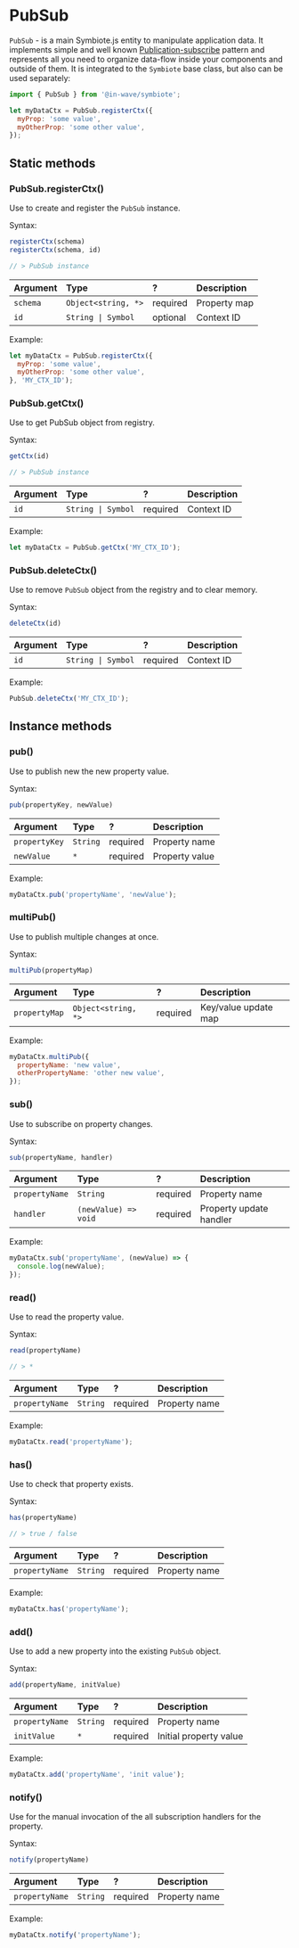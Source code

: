 # PubSub

`PubSub` - is a main Symbiote.js entity to manipulate application data. It implements simple and well known [Publication-subscribe]() pattern and represents all you need to organize data-flow inside your components and outside of them. It is integrated to the `Symbiote` base class, but also can be used separately:
```js
import { PubSub } from '@in-wave/symbiote';

let myDataCtx = PubSub.registerCtx({
  myProp: 'some value',
  myOtherProp: 'some other value',
});
```

## Static methods

### PubSub.registerCtx()

Use to create and register the `PubSub` instance.

Syntax:
```js
registerCtx(schema)
registerCtx(schema, id)

// > PubSub instance
```

| Argument | Type | ? | Description |
|:--|:--|:--|:--|
| `schema` | `Object<string, *>` | required | Property map |
| `id` | `String \| Symbol`  | optional | Context ID |

Example:
```js
let myDataCtx = PubSub.registerCtx({
  myProp: 'some value',
  myOtherProp: 'some other value',
}, 'MY_CTX_ID');
```

### PubSub.getCtx()

Use to get PubSub object from registry.

Syntax:
```js
getCtx(id)

// > PubSub instance
```

| Argument | Type | ? | Description |
|:--|:--|:--|:--|
| `id` | `String \| Symbol`  | required | Context ID |

Example:
```js
let myDataCtx = PubSub.getCtx('MY_CTX_ID');
```

### PubSub.deleteCtx()

Use to remove `PubSub` object from the registry and to clear memory.

Syntax:
```js
deleteCtx(id)
```

| Argument | Type | ? | Description |
|:--|:--|:--|:--|
| `id` | `String \| Symbol`  | required | Context ID |

Example:
```js
PubSub.deleteCtx('MY_CTX_ID');
```

## Instance methods

### pub()

Use to publish new the new property value.

Syntax:
```js
pub(propertyKey, newValue)
```

| Argument | Type | ? | Description |
|:--|:--|:--|:--|
| `propertyKey` | `String`  | required | Property name |
| `newValue` | `*`  | required | Property value |

Example:
```js
myDataCtx.pub('propertyName', 'newValue');
```

### multiPub()

Use to publish multiple changes at once.

Syntax:
```js
multiPub(propertyMap)
```

| Argument | Type | ? | Description |
|:--|:--|:--|:--|
| `propertyMap` | `Object<string, *>`  | required | Key/value update map |

Example:
```js
myDataCtx.multiPub({
  propertyName: 'new value',
  otherPropertyName: 'other new value',
});
```

### sub()

Use to subscribe on property changes.

Syntax:
```js
sub(propertyName, handler)
```

| Argument | Type | ? | Description |
|:--|:--|:--|:--|
| `propertyName` | `String`  | required | Property name |
| `handler` | `(newValue) => void`  | required | Property update handler |

Example:
```js
myDataCtx.sub('propertyName', (newValue) => {
  console.log(newValue);
});
```
### read()

Use to read the property value.

Syntax:
```js
read(propertyName)

// > *
```

| Argument | Type | ? | Description |
|:--|:--|:--|:--|
| `propertyName` | `String`  | required | Property name |

Example:
```js
myDataCtx.read('propertyName');
```

### has()

Use to check that property exists.

Syntax:
```js
has(propertyName)

// > true / false
```

| Argument | Type | ? | Description |
|:--|:--|:--|:--|
| `propertyName` | `String`  | required | Property name |

Example:
```js
myDataCtx.has('propertyName');
```

### add()

Use to add a new property into the existing `PubSub` object.

Syntax:
```js
add(propertyName, initValue)
```

| Argument | Type | ? | Description |
|:--|:--|:--|:--|
| `propertyName` | `String`  | required | Property name |
| `initValue` | `*`  | required | Initial property value |

Example:
```js
myDataCtx.add('propertyName', 'init value');
```

### notify()

Use for the manual invocation of the all subscription handlers for the property.

Syntax:
```js
notify(propertyName)
```

| Argument | Type | ? | Description |
|:--|:--|:--|:--|
| `propertyName` | `String`  | required | Property name |

Example:
```js
myDataCtx.notify('propertyName');
```
